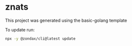 # znats

This project was generated using the basic-golang template

To update run:

```sh
npx -y @zondax/cli@latest update
```
